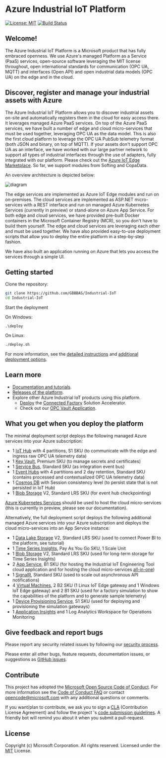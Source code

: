 # Azure Industrial IoT Platform

[![License: MIT](https://img.shields.io/badge/License-MIT-yellow.svg)](https://opensource.org/licenses/MIT) [![Build Status](https://msazure.visualstudio.com/One/_apis/build/status/Custom/Azure_IOT/Industrial/Components/Azure.Industrial-IoT?branchName=master)](https://msazure.visualstudio.com/One/_build/latest?definitionId=86580&branchName=master)

## Welcome!

The Azure Industrial IoT Platform is a Microsoft product that has fully embraced openness. We use Azure's managed Platform as a Service (PaaS) services, open-source software leveraging the MIT license throughout, open international standards for communication (OPC UA, MQTT) and interfaces (Open API) and open industrial data models (OPC UA) on the edge and in the cloud.

## Discover, register and manage your industrial assets with Azure

The Azure Industrial IoT Platform allows you to discover industrial assets on-site and automatically registers them in the cloud for easy access there. It leverages managed Azure PaaS services. On top of the Azure PaaS services, we have built a number of edge and cloud micro-services that must be used together, leveraging OPC UA as the data model. This is also the first cloud platform to leverage the OPC UA PubSub telemetry format (both JSON and binary, on top of MQTT). If your assets don't support OPC UA as an interface, we have worked with our large partner network to support all types of industrial interfaces through the use of adapters, fully integrated with our platform. Please check out the [Azure IoT Edge Marketplace](https://azuremarketplace.microsoft.com/marketplace/apps/category/internet-of-things?page=1&subcategories=iot-edge-modules). So far, we support modules from Softing and CopaData.

An overview architecture is depicted below:

![diagram](docs/media/IIoT-Diagram.png)

The edge services are implemented as Azure IoT Edge modules and run on on-premises. The cloud services are implemented as ASP.NET micro-services with a REST interface and run on managed Azure Kubernetes Services (currently in preview) or stand-alone on Azure App Service. For both edge and cloud services, we have provided pre-built Docker containers in the Microsoft Container Registry (MCR), so you don't have to build them yourself. The edge and cloud services are leveraging each other and must be used together. We have also provided easy-to-use deployment scripts that allow you to deploy the entire platform in a step-by-step fashion.

We have also built an application running on Azure that lets you access the services through a simple UI.

## Getting started

Clone the repository:
  ```bash
  git clone https://github.com/GBBBAS/Industrial-IoT
  cd Industrial-IoT
  ```

Start the deployment

On Windows:
  ```pwsh
  .\deploy
  ```

On Linux:
  ```bash
  ./deploy.sh
  ```

For more information, see the [detailed instructions](docs/deploy/howto-deploy-all-in-one.md) and [additional deployment options](docs/deploy/readme.md).

## Learn more

- [Documentation and tutorials](https://azure.github.io/Industrial-IoT/).
- [Releases of the platform](https://github.com/GBBBAS/Industrial-IoT/releases).
- Explore other Azure Industrial IoT products using this platform.
  - [Deploy](https://www.azureiotsolutions.com/Accelerators) the [Connected Factory](https://github.com/Azure/Azure-IoT-Connected-Factory) Solution Accelerator.
  - Check out our [OPC Vault Application](https://github.com/Azure/azure-iiot-opc-vault-service/tree/master/app).

## What you get when you deploy the platform

The minimal deployment script deploys the following managed Azure services into your Azure subscription:

- 1 [IoT Hub](https://azure.microsoft.com/services/iot-hub/) with 4 partitions, S1 SKU (to communicate with the edge and ingress raw OPC UA telemetry data)
- 1 [Key Vault](https://azure.microsoft.com/services/key-vault/), Premium SKU (to manage secrets and certificates)
- 1 [Service Bus](https://azure.microsoft.com/services/service-bus/), Standard SKU (as integration event bus)
- 1 [Event Hubs](https://azure.microsoft.com/services/event-hubs/) with 4 partitions and 2 day retention, Standard SKU (contains processed and contextualized OPC UA telemetry data)
- 1 [Cosmos DB](https://azure.microsoft.com/services/cosmos-db/) with Session consistency level (to persist state that is not persisted in IoT Hub)
- 1 [Blob Storage](https://azure.microsoft.com/services/storage/) V2, Standard LRS SKU (for event hub checkpointing)

[Azure Kubernetes Services](https://azure.microsoft.com/services/kubernetes-service/) should be used to host the cloud micro-services (this is currently in preview, please see our documentation).

Alternatively, the full deployment script deploys the following additional managed Azure services into your Azure subscription and deploys the cloud micro-services into an App Service instance:

- 1 [Data Lake Storage](https://azure.microsoft.com/services/storage/data-lake-storage/) V2, Standard LRS SKU (used to connect Power BI to the platform, see tutorial)
- 1 [Time Series Insights](https://azure.microsoft.com/services/time-series-insights), Pay As You Go SKU, 1 Scale Unit
- 1 [Blob Storage](https://azure.microsoft.com/services/storage/) V2, Standard LRS SKU (used for long-term storage for Time Series Insights)
- 2 [App Service](https://azure.microsoft.com/services/app-service/), B1 SKU (for hosting the Industrial IoT Engineering Tool cloud application and for hosting the cloud micro-services [all-in-one](https://github.com/GBBBAS/Industrial-IoT/blob/master/docs/services/all-in-one.md))
- 1 [SignalR](https://azure.microsoft.com/services/signalr-service/), Standard SKU (used to scale out asynchronous API notifications)
- 4 [Virtual Machines](https://azure.microsoft.com/services/virtual-machines/), 2 B2 SKU (1 Linux IoT Edge gateway and 1 Windows IoT Edge gateway) and 2 B1 SKU (used for a factory simulation to show the capabilities of the platform and to generate sample telemetry)
- 1 [Device Provisioning Service](https://docs.microsoft.com/azure/iot-dps/), S1 SKU (used for deploying and provisioning the simulation gateways)
- 1 [Application Insights](https://azure.microsoft.com/services/monitor/) and 1 Log Analytics Workspace for Operations Monitoring

## Give feedback and report bugs

Please report any security related issues by following our [security process](security.md).

Please enter all other bugs, feature requests, documentation issues, or suggestions as [GitHub issues](https://github.com/GBBBAS/Industrial-IoT/issues).

## Contribute

This project has adopted the [Microsoft Open Source Code of Conduct](https://opensource.microsoft.com/codeofconduct). For more information see the [Code of Conduct FAQ](https://opensource.microsoft.com/codeofconduct/faq) or contact [opencode@microsoft.com](mailto:opencode@microsoft.com) with any additional questions or comments.

If you want/plan to contribute, we ask you to sign a [CLA](https://cla.microsoft.com/) (Contribution License Agreement) and follow the project 's [code submission guidelines](contributing.md). A friendly bot will remind you about it when you submit a pull-request.

## License

Copyright (c) Microsoft Corporation. All rights reserved.
Licensed under the [MIT](LICENSE) License.  
